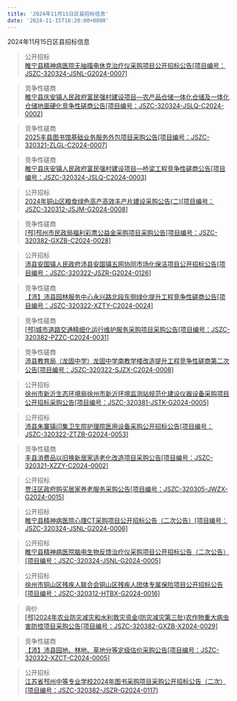 ```yaml
---
title: '2024年11月15日区县招标信息'
date: '2024-11-15T18:20:00+0800'
---
```

2024年11月15日区县招标信息
<!--more-->
>公开招标<br>
>[睢宁县精神病医院无抽搐电休克治疗仪采购项目公开招标公告[项目编号：JSZC-320324-JSNL-G2024-0007]](http://czj.xz.gov.cn/Home/HomeDetails?type=0&articleid=e407c3fa-4863-4bd9-b77d-5f938d545101)

>竞争性磋商<br>
>[睢宁县庆安镇人民政府富民强村建设项目—农产品仓储一体化仓储及一体化仓储地面硬化竞争性磋商公告[项目编号：JSZC-320324-JSLQ-C2024-0002]](http://czj.xz.gov.cn/Home/HomeDetails?type=0&articleid=52fe19ab-68cb-4b92-b575-db866a0c7525)

>竞争性磋商<br>
>[2025丰县图书馆基础业务服务外包项目采购公告[项目编号：JSZC-320321-ZLGL-C2024-0007]](http://czj.xz.gov.cn/Home/HomeDetails?type=0&articleid=81f5d2f4-819d-4374-9dd0-a9cc7702cd04)

>竞争性磋商<br>
>[睢宁县庆安镇人民政府富民强村建设项目—桥梁工程竞争性磋商公告[项目编号：JSZC-320324-JSLQ-C2024-0003]](http://czj.xz.gov.cn/Home/HomeDetails?type=0&articleid=fb832c75-5798-4bcf-8829-26bf834d5a1f)

>公开招标<br>
>[2024年铜山区粮食绿色高产高效丰产片建设采购公告(二)[项目编号：JSZC-320312-JSJM-G2024-0008]](http://czj.xz.gov.cn/Home/HomeDetails?type=0&articleid=4b51b335-df29-484e-8039-44a55a49deac)

>竞争性磋商<br>
>[[邳]邳州市民政局福利彩票公益金采购项目采购公告[项目编号：JSZC-320382-GXZB-C2024-0028]](http://czj.xz.gov.cn/Home/HomeDetails?type=0&articleid=34977eac-6fcb-4121-9fcf-82e76146862d)

>公开招标<br>
>[沛县安国镇人民政府沛县安国镇五网协同市场化保洁项目公开招标公告[项目编号：JSZC-320322-JSZR-G2024-0126]](http://czj.xz.gov.cn/Home/HomeDetails?type=0&articleid=8af24762-7603-4d98-89ec-4eed6ed69f70)

>竞争性磋商<br>
>[【沛】沛县园林服务中心永兴路北段东侧绿化提升工程竞争性磋商公告[项目编号：JSZC-320322-XZTY-C2024-0024]](http://czj.xz.gov.cn/Home/HomeDetails?type=0&articleid=46f471c3-b66f-48bf-b94c-25a04daeffc6)

>竞争性磋商<br>
>[[邳]城市道路交通精细化运行维护服务采购项目采购公告[项目编号：JSZC-320382-PZZC-C2024-0031]](http://czj.xz.gov.cn/Home/HomeDetails?type=0&articleid=c33be89a-d0bd-421f-8e4e-aca9db88572b)

>竞争性磋商<br>
>[沛县教育局（龙固中学）龙固中学南教学楼改造提升工程竞争性磋商第二次公告[项目编号：JSZC-320322-SJZX-C2024-0008]](http://czj.xz.gov.cn/Home/HomeDetails?type=0&articleid=5b889c54-a710-42cc-89cd-c79148e77e41)

>公开招标<br>
>[徐州市新沂生态环境局徐州市新沂环境监测站规范化建设仪器设备采购项目公开招标采购公告[项目编号：JSZC-320381-JSTK-G2024-0005]](http://czj.xz.gov.cn/Home/HomeDetails?type=0&articleid=c404d130-773c-4a4d-96ec-5cf0780286ef)

>公开招标<br>
>[沛县朱寨镇闫集卫生院护理院医用设备采购公开招标公告[项目编号：JSZC-320322-ZTZB-G2024-0053]](http://czj.xz.gov.cn/Home/HomeDetails?type=0&articleid=a04523ca-3d60-43aa-8307-a187142fab3a)

>竞争性磋商<br>
>[丰县消费品以旧换新居家适老化改造项目采购公告[项目编号：JSZC-320321-XZZY-C2024-0002]](http://czj.xz.gov.cn/Home/HomeDetails?type=0&articleid=03ccc82e-b1d1-42dc-a6ea-e16a0aa2d0ab)

>公开招标<br>
>[贾汪区政府购买居家养老服务采购公告[项目编号：JSZC-320305-JWZX-G2024-0015]](http://czj.xz.gov.cn/Home/HomeDetails?type=0&articleid=a5b1dc33-09a4-445d-9512-8fcc662fa79b)

>公开招标<br>
>[睢宁县精神病医院心理CT采购项目公开招标公告（二次公告）[项目编号：JSZC-320324-JSNL-G2024-0006]](http://czj.xz.gov.cn/Home/HomeDetails?type=0&articleid=19334bda-9e7d-4186-ab72-8aa91e75b75c)

>公开招标<br>
>[睢宁县精神病医院脑电生物反馈治疗仪采购项目公开招标公告（二次公告）[项目编号：JSZC-320324-JSNL-G2024-0005]](http://czj.xz.gov.cn/Home/HomeDetails?type=0&articleid=ba015a9d-f6a6-4772-a86e-21dfb114d662)

>公开招标<br>
>[徐州市铜山区残疾人联合会铜山区残疾人团体专属保险项目公开招标公告[项目编号：JSZC-320312-HTBX-G2024-0016]](http://czj.xz.gov.cn/Home/HomeDetails?type=0&articleid=58485516-39a9-4822-94d2-fd194b1b3100)

>询价<br>
>[[邳]2024年农业防灾减灾和水利救灾资金(防灾减灾第三批)农作物重大病虫害防控项目采购公告[项目编号：JSZC-320382-GXZB-X2024-0029]](http://czj.xz.gov.cn/Home/HomeDetails?type=0&articleid=fddb0dbf-51b9-4036-bca5-0fe4beae9bc4)

>竞争性磋商<br>
>[【沛】沛县园地、林地、草地分等定级估价采购公告[项目编号：JSZC-320322-XZCT-C2024-0005]](http://czj.xz.gov.cn/Home/HomeDetails?type=0&articleid=66608e70-ed4f-40e5-97ef-666905639522)

>公开招标<br>
>[江苏省邳州中等专业学校2024年图书采购项目采购公开招标公告（二次）[项目编号：JSZC-320382-JSZR-G2024-0117]](http://czj.xz.gov.cn/Home/HomeDetails?type=0&articleid=58c97750-9f27-475c-951b-f2e839bbc205)


